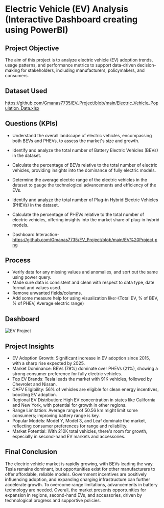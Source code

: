 # Electric Vehicle (EV) Analysis (Interactive Dashboard creating using PowerBI)
## Project Objective
The aim of this project is to analyze electric vehicle (EV) adoption trends, usage patterns, and performance metrics to support data-driven decision-making for stakeholders, including manufacturers, policymakers, and consumers.

## Dataset Used 
https://github.com/Gmanas7735/EV_Project/blob/main/Electric_Vehicle_Population_Data.xlsx

## Questions (KPIs)
-	Understand the overall landscape of electric vehicles, encompassing both BEVs and PHEVs, to assess the market's size and growth.
-	Identify and analyze the total number of Battery Electric Vehicles (BEVs) in the dataset.
-	Calculate the percentage of BEVs relative to the total number of electric vehicles, providing insights into the dominance of fully electric models.
-	Determine the average electric range of the electric vehicles in the dataset to gauge the technological advancements and efficiency of the EVs.
-	Identify and analyze the total number of Plug-in Hybrid Electric Vehicles (PHEVs) in the dataset.
-	Calculate the percentage of PHEVs relative to the total number of electric vehicles, offering insights into the market share of plug-in hybrid models.

-	Dashboard Interaction- https://github.com/Gmanas7735/EV_Project/blob/main/EV%20Project.png

## Process
-	Verify data for any missing values and anomalies, and sort out the same using power query.
-	Made sure data is consistent and clean with respect to data type, date format and values used.
-	Remove unwanted fields/columns.
-	Add some measure  help for using visualization like:-(Total EV, % of BEV, % of PHEV, Average electric range)

## Dashboard
![EV Project](https://github.com/user-attachments/assets/8166f89c-3876-436c-9c8d-6ca7cce4b4ca)

## Project Insights
-	EV Adoption Growth: Significant increase in EV adoption since 2015, with a sharp rise expected by 2025.
-	Market Dominance: BEVs (79%) dominate over PHEVs (21%), showing a strong consumer preference for fully electric vehicles.
-	Top EV Brands: Tesla leads the market with 91K vehicles, followed by Chevrolet and Nissan.
-	CAFV Eligibility: 56% of vehicles are eligible for clean energy incentives, boosting EV adoption.
-	Regional EV Distribution: High EV concentration in states like California and New York, with potential for growth in other regions.
-	Range Limitation: Average range of 50.56 km might limit some consumers; improving battery range is key.
-	Popular Models: Model Y, Model 3, and Leaf dominate the market, reflecting consumer preferences for range and reliability.
-	Market Potential: With 210K total vehicles, there's room for growth, especially in second-hand EV markets and accessories.
  
## Final Conclusion
The electric vehicle market is rapidly growing, with BEVs leading the way. Tesla remains dominant, but opportunities exist for other manufacturers to offer affordable, reliable models. Government incentives are positively influencing adoption, and expanding charging infrastructure can further accelerate growth. To overcome range limitations, advancements in battery technology are needed. Overall, the market presents opportunities for expansion in regions, second-hand EVs, and accessories, driven by technological progress and supportive policies.

